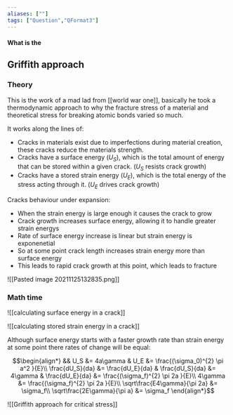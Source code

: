 ```yaml
---
aliases: [""]
tags: ["Question","QFormat3"]
---
```


#### What is the
## Griffith approach
### Theory
This is the work of a mad lad from [[world war one]], basically he took a thermodynamic approach to why the fracture stress of a material and theoretical stress for breaking atomic bonds varied so much.

It works along the lines of:
- Cracks in materials exist due to imperfections during material creation, these cracks reduce the materials strength.
- Cracks have a surface energy ($U_S$), which is the total amount of energy that can be stored within a given crack. ($U_S$ resists crack growth)
- Cracks have a stored strain energy ($U_E$), which is the total energy of the stress acting through it. ($U_E$ drives crack growth)

Cracks behaviour under expansion:
- When the strain energy is large enough it causes the crack to grow
- Crack growth increases surface energy, allowing it to handle greater strain energys
- Rate of surface energy increase is linear but strain energy is exponenetial
- So at some point crack length increases strain energy more than surface energy
- This leads to rapid crack growth at this point, which leads to fracture

![[Pasted image 20211125132835.png]]

### Math time

![[calculating surface energy in a crack]]

![[calculating stored strain energy in a crack]]

Although surface energy starts with a faster growth rate than strain energy at some point there rates of change will be equal:

$$\begin{align*}
  && U_S &= 4a\gamma & U_E &= \frac{(\sigma_0)^{2} \pi a^2 }{E}\\
 \frac{dU_S}{da} &= \frac{dU_E}{da} & \frac{dU_S}{da} &= 4\gamma & \frac{dU_E}{da} &= \frac{(\sigma_f)^{2} \pi 2a }{E}\\
4\gamma &= \frac{(\sigma_f)^{2} \pi 2a }{E}\\
\sqrt\frac{E4\gamma}{\pi 2a} &= \sigma_f\\
\sqrt\frac{2E\gamma}{\pi a} &= \sigma_f
\end{align*}$$

![[Griffith approach for critical stress]]